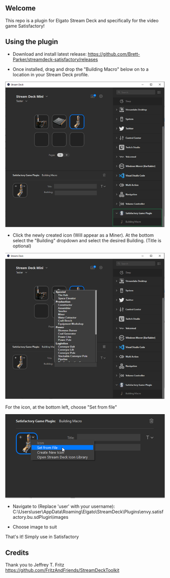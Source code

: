 ## Welcome

This repo is a plugin for Elgato Stream Deck and specifically for the video game Satisfactory!

## Using the plugin

- Download and install latest release: https://github.com/Brett-Parker/streamdeck-satisfactory/releases

- Once installed, drag and drop the "Building Macro" below on to a location in your Stream Deck profile.

![Screenshot 1](data/screenshots/plugin-installed.png "Plugin Installed")

- Click the newly created icon (Will appear as a Miner). At the bottom select the "Building" dropdown and select the desired Building. (Title is optional)

![Screenshot 2](data/screenshots/modify-macro.png "Modify")

For the icon, at the bottom left, choose "Set from file"

![Screenshot 3](data/screenshots/set-icon.png "Set Icon")

- Navigate to (Replace 'user' with your username): C:\Users\user\AppData\Roaming\Elgato\StreamDeck\Plugins\envy.satisfactory.bu.sdPlugin\images

- Choose image to suit

That's it! Simply use in Satisfactory

## Credits

Thank you to Jeffrey T. Fritz https://github.com/FritzAndFriends/StreamDeckToolkit
